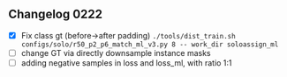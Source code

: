 ## Changelog 0222

 - [x] Fix class gt (before->after padding)
 `./tools/dist_train.sh configs/solo/r50_p2_p6_match_ml_v3.py 8 --
work_dir soloassign_ml`
 - [ ] change GT via directly downsample instance masks
 - [ ] adding negative samples in loss and loss_ml, with ratio 1:1

<!--stackedit_data:
eyJoaXN0b3J5IjpbLTY0NzE5NTE2MCwxOTM5Nzk5NDI5XX0=
-->